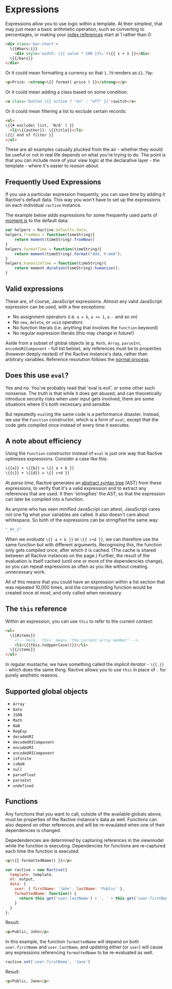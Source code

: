 # Expressions

Expressions allow you to use logic within a template. At their simplest, that may just mean a basic arithmetic operation, such as converting to percentages, or making your [index references](mustaches.md#index-references) start at 1 rather than 0:

```html
<div class='bar-chart'>
  \{{#bars:i}}
    <div style='width: \{{ value * 100 }}%;'>\{{ i + 1 }}</div>
  \{{/bars}}
</div>
```

Or it could mean formatting a currency so that `1.79` renders as `£1.79p`:

```html
<p>Price: <strong>\{{ format( price ) }}</strong></p>
```

Or it could mean adding a class based on some condition:

```html
<a class='button \{{ active ? "on" : "off" }}'>switch</a>
```

Or it could mean filtering a list to exclude certain records:

```html
<ul>
\{{# exclude( list, 'N/A' ) }}
  <li>\{{author}}: \{{title}}</li>
\{{/ end of filter }}
</ul>
```

These are all examples casually plucked from the air - whether they would be useful or not in real life depends on what you're trying to do. The point is that you can include more of your view logic at the declarative layer - the template - where it's easier to *reason about*.

## Frequently Used Expressions
 
If you use a particular expression frequently, you can save time by adding it Ractive's default data. This way you won't have to set up the expressions on each individual `ractive` instance.

The example below adds expressions for some frequenlty used parts of [moment.js](http://momentjs.com/) to the default data:

```js
var helpers = Ractive.defaults.data;
helpers.fromNow = function(timeString){
	return moment(timeString).fromNow()
}
helpers.formatTime = function(timeString){
	return moment(timeString).format("ddd, h:mmA");
}
helpers.humanizeTime = function(timeString){
	return moment.duration(timeString).humanize();
}
```

## Valid expressions

These are, of course, JavaScript expressions. Almost any valid JavaScript expression can be used, with a few exceptions:

* No assignment operators (i.e. `a = b`, `a += 1`, `a--` and so on)
* No `new`, `delete`, or `void` operators
* No function literals (i.e. anything that involves the `function` keyword)
* No regular expression literals (this may change in future!)

Aside from a subset of global objects (e.g. `Math`, `Array`, `parseInt`, `encodeURIComponent` - full list below), any references must be to properties (however deeply nested) of the Ractive instance's data, rather than arbitrary variables. Reference resolution follows the [normal process](references.md).


## Does this use `eval`?

Yes and no. You've probably read that 'eval is evil', or some other such nonsense. The truth is that while it does get abused, and can theoretically introduce security risks when user input gets involved, there are some situations where it's both necessary and sensible.

But repeatedly `eval`ing the same code is a performance disaster. Instead, we use the `Function` constructor, which is a form of `eval`, except that the code gets compiled once instead of every time it executes.


## A note about efficiency

Using the `Function` constructor instead of `eval` is just one way that Ractive optimises expressions. Consider a case like this:

```html
\{{a}} + \{{b}} = \{{ a + b }}
\{{c}} + \{{d}} = \{{ c+d }}
```

At *parse time*, Ractive generates an [abstract syntax tree](http://en.wikipedia.org/wiki/Abstract_syntax_tree) (AST) from these expressions, to verify that it's a valid expression and to extract any references that are used. It then 'stringifies' the AST, so that the expression can later be compiled into a function.

As anyone who has seen minified JavaScript can attest, JavaScript cares not one fig what your variables are called. It also doesn't care about whitespace. So both of the expressions can be stringified the same way:

```js
"_0+_1"
```

When we *evaluate* `\{{ a + b }}` or `\{{ c+d }}`, we can therefore use the same function but with different arguments. Recognising this, the function only gets compiled once, after which it is cached. (The cache is shared between all Ractive instances on the page.) Further, the result of the evaluation is itself cached (until one or more of the dependencies change), so you can repeat expressions as often as you like without creating unnecessary work.

All of this means that you could have an expression within a list section that was repeated 10,000 times, and the corresponding function would be created once *at most*, and only called when necessary.


## The `this` reference

Within an expression, you can use `this` to refer to the current *context*:

```html
<ul>
  \{{#items}}
    <!-- here, `this` means 'the current array member' -->
    <li>\{{this.toUpperCase()}}</li>
  \{{/items}}
</ul>
```

In regular mustache, we have something called the *implicit iterator* - `\{{.}}` - which does the same thing. Ractive allows you to use `this` in place of `.` for purely aesthetic reasons.


## Supported global objects

* `Array`
* `Date`
* `JSON`
* `Math`
* `NaN`
* `RegExp`
* `decodeURI`
* `decodeURIComponent`
* `encodeURI`
* `encodeURIComponent`
* `isFinite`
* `isNaN`
* `null`
* `parseFloat`
* `parseInt`
* `undefined`


## Functions

Any functions that you want to call, outside of the available globals above, must be properties of the Ractive instance's data as well. Functions can also depend on other references and will be re-evaulated when one of their dependencies is changed.

Depedendencies are determined by capturing references in the viewmodel while the function is executing. Dependencies for functions are re-captured each time the function is executed.

```html
<p>\{{ formattedName() }}</p>
```

```js
var ractive = new Ractive({
  template: template,
  el: output,
  data: {
    user: { firstName: 'John', lastName: 'Public' },
    formattedName: function() {
      return this.get('user.lastName') + ', ' + this.get('user.firstName');
    }
  }
};
```

Result:
```html
<p>Public, John</p>
```

In this example, the function ```formattedName``` will depend on both ```user.firstName``` and ```user.lastName```, and updating either (or ```user```) will cause any expressions referencing ```formattedName``` to be re-evaluated as well.

```js
ractive.set('user.firstName', 'Jane')
```

Result:
```html
<p>Public, Jane</p>
```
